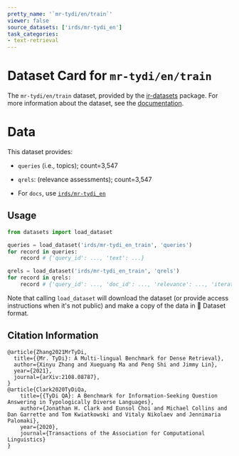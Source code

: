 ```yaml
---
pretty_name: '`mr-tydi/en/train`'
viewer: false
source_datasets: ['irds/mr-tydi_en']
task_categories:
- text-retrieval
---
```


# Dataset Card for `mr-tydi/en/train`

The `mr-tydi/en/train` dataset, provided by the [ir-datasets](https://ir-datasets.com/) package.
For more information about the dataset, see the [documentation](https://ir-datasets.com/mr-tydi#mr-tydi/en/train).

# Data

This dataset provides:
 - `queries` (i.e., topics); count=3,547
 - `qrels`: (relevance assessments); count=3,547

 - For `docs`, use [`irds/mr-tydi_en`](https://huggingface.co/datasets/irds/mr-tydi_en)

## Usage

```python
from datasets import load_dataset

queries = load_dataset('irds/mr-tydi_en_train', 'queries')
for record in queries:
    record # {'query_id': ..., 'text': ...}

qrels = load_dataset('irds/mr-tydi_en_train', 'qrels')
for record in qrels:
    record # {'query_id': ..., 'doc_id': ..., 'relevance': ..., 'iteration': ...}

```

Note that calling `load_dataset` will download the dataset (or provide access instructions when it's not public) and make a copy of the
data in 🤗 Dataset format.

## Citation Information

```
@article{Zhang2021MrTyDi,
  title={{Mr. TyDi}: A Multi-lingual Benchmark for Dense Retrieval}, 
  author={Xinyu Zhang and Xueguang Ma and Peng Shi and Jimmy Lin},
  year={2021},
  journal={arXiv:2108.08787},
}
@article{Clark2020TyDiQa,
    title={{TyDi QA}: A Benchmark for Information-Seeking Question Answering in Typologically Diverse Languages},
    author={Jonathan H. Clark and Eunsol Choi and Michael Collins and Dan Garrette and Tom Kwiatkowski and Vitaly Nikolaev and Jennimaria Palomaki},
    year={2020},
    journal={Transactions of the Association for Computational Linguistics}
}
```
